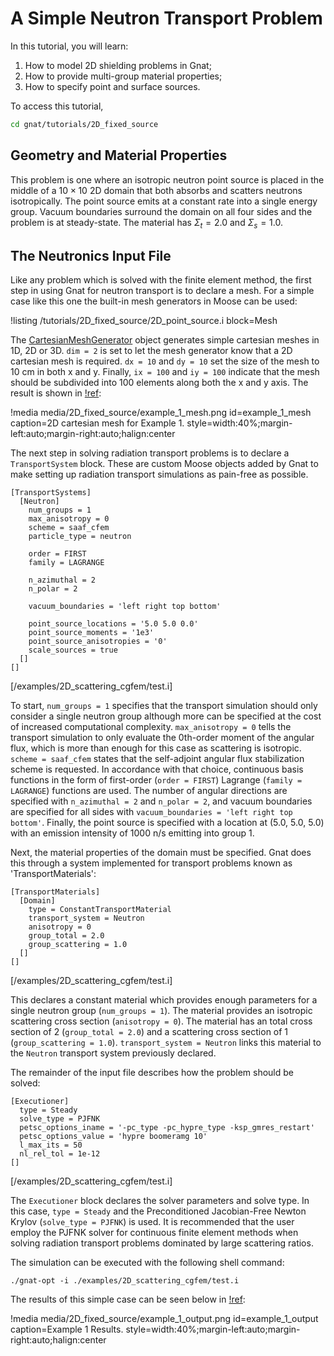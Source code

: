 # A Simple Neutron Transport Problem

In this tutorial, you will learn:

1. How to model 2D shielding problems in Gnat;
2. How to provide multi-group material properties;
2. How to specify point and surface sources.

To access this tutorial,

```bash
cd gnat/tutorials/2D_fixed_source
```

## Geometry and Material Properties

This problem is one where an isotropic neutron point source is placed in the
middle of a $10\times 10$ 2D domain that both absorbs and scatters neutrons isotropically.
The point source emits at a constant rate into a single energy group. Vacuum
boundaries surround the domain on all four sides and the problem is at
steady-state. The material has $\Sigma_{t} = 2.0$ and $\Sigma_{s} = 1.0$.

## The Neutronics Input File

Like any problem which is solved with the finite element method, the first step
in using Gnat for neutron transport is to declare a mesh. For a simple case
like this one the built-in mesh generators in Moose can be used:

!listing /tutorials/2D_fixed_source/2D_point_source.i
  block=Mesh

The [CartesianMeshGenerator](https://mooseframework.inl.gov/source/meshgenerators/CartesianMeshGenerator.html)
object generates simple cartesian meshes in 1D, 2D or 3D. `dim = 2` is set to let
the mesh generator know that a 2D cartesian mesh is required. `dx = 10` and
`dy = 10` set the size of the mesh to 10 cm in both x and y. Finally, `ix = 100`
and `iy = 100` indicate that the mesh should be subdivided into 100 elements
along both the x and y axis. The result is shown in [!ref](example_1_mesh):

!media media/2D_fixed_source/example_1_mesh.png id=example_1_mesh caption=2D cartesian mesh for Example 1.
  style=width:40%;margin-left:auto;margin-right:auto;halign:center

The next step in solving radiation transport problems is to declare a `TransportSystem` block. These are custom Moose
objects added by Gnat to make setting up radiation transport simulations as
pain-free as possible.

```language=moose
[TransportSystems]
  [Neutron]
    num_groups = 1
    max_anisotropy = 0
    scheme = saaf_cfem
    particle_type = neutron

    order = FIRST
    family = LAGRANGE

    n_azimuthal = 2
    n_polar = 2

    vacuum_boundaries = 'left right top bottom'

    point_source_locations = '5.0 5.0 0.0'
    point_source_moments = '1e3'
    point_source_anisotropies = '0'
    scale_sources = true
  []
[]
```

[/examples/2D_scattering_cgfem/test.i]

To start, `num_groups = 1` specifies that the transport simulation should
only consider a single neutron group although more can be specified at the cost
of increased computational complexity. `max_anisotropy = 0` tells the transport
simulation to only evaluate the 0th-order moment of the angular flux, which is
more than enough for this case as scattering is isotropic. `scheme = saaf_cfem`
states that the self-adjoint angular flux stabilization scheme is requested.
In accordance with that choice, continuous basis functions in the form of
first-order (`order = FIRST`) Lagrange (`family = LAGRANGE`) functions are used.
The number of angular directions are specified with `n_azimuthal = 2` and
`n_polar = 2`, and vacuum boundaries are specified for all sides with
`vacuum_boundaries = 'left right top bottom'`. Finally, the point source is
specified with a location at (5.0, 5.0, 5.0) with an emission intensity of
1000 n/s emitting into group 1.

Next, the material properties of the domain must be specified. Gnat does this
through a system implemented for transport problems known as 'TransportMaterials':

```language=moose
[TransportMaterials]
  [Domain]
    type = ConstantTransportMaterial
    transport_system = Neutron
    anisotropy = 0
    group_total = 2.0
    group_scattering = 1.0
  []
[]
```

[/examples/2D_scattering_cgfem/test.i]

This declares a constant material which provides enough parameters for a single
neutron group (`num_groups = 1`). The material provides an isotropic scattering
cross section (`anisotropy = 0`). The material has an total cross section
of 2 (`group_total = 2.0`) and a scattering cross section of 1
(`group_scattering = 1.0`). `transport_system = Neutron` links this material to
the `Neutron` transport system previously declared.

The remainder of the input file describes how the problem should be solved:

```language=moose
[Executioner]
  type = Steady
  solve_type = PJFNK
  petsc_options_iname = '-pc_type -pc_hypre_type -ksp_gmres_restart'
  petsc_options_value = 'hypre boomeramg 10'
  l_max_its = 50
  nl_rel_tol = 1e-12
[]
```

[/examples/2D_scattering_cgfem/test.i]

The `Executioner` block declares the solver parameters and solve type. In this case,
`type = Steady` and the Preconditioned Jacobian-Free Newton Krylov
(`solve_type = PJFNK`) is used. It is recommended that the user employ the PJFNK
solver for continuous finite element methods when solving radiation transport
problems dominated by large scattering ratios.

The simulation can be executed with the following shell command:

```language=bash
./gnat-opt -i ./examples/2D_scattering_cgfem/test.i
```

The results of this simple case can be seen below in [!ref](example_1_output):

!media media/2D_fixed_source/example_1_output.png id=example_1_output caption=Example 1 Results.
  style=width:40%;margin-left:auto;margin-right:auto;halign:center
